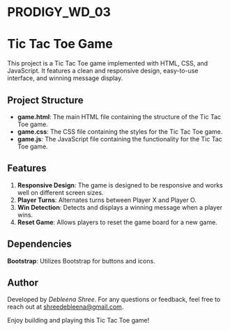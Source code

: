# PRODIGY_WD_03

# Tic Tac Toe Game

This project is a Tic Tac Toe game implemented with HTML, CSS, and JavaScript. It features a clean and responsive design, easy-to-use interface, and winning message display.

## Project Structure

- **game.html**: The main HTML file containing the structure of the Tic Tac Toe game.
- **game.css**: The CSS file containing the styles for the Tic Tac Toe game.
- **game.js**: The JavaScript file containing the functionality for the Tic Tac Toe game.

## Features

1. **Responsive Design**: The game is designed to be responsive and works well on different screen sizes.
2. **Player Turns**: Alternates turns between Player X and Player O.
3. **Win Detection**: Detects and displays a winning message when a player wins.
4. **Reset Game**: Allows players to reset the game board for a new game.

## Dependencies

**Bootstrap**: Utilizes Bootstrap for buttons and icons.

## Author

Developed by *Debleena Shree*. For any questions or feedback, feel free to reach out at shreedebleena@gmail.com.

Enjoy building and playing this Tic Tac Toe game!
